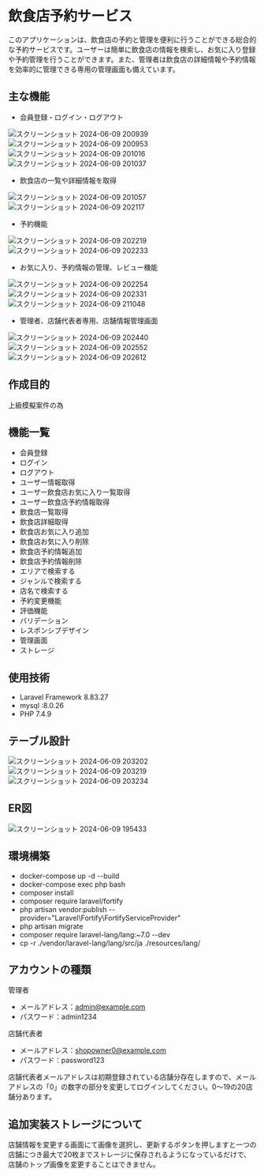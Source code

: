 # 飲食店予約サービス
このアプリケーションは、飲食店の予約と管理を便利に行うことができる総合的な予約サービスです。ユーザーは簡単に飲食店の情報を検索し、お気に入り登録や予約管理を行うことができます。また、管理者は飲食店の詳細情報や予約情報を効率的に管理できる専用の管理画面も備えています。

## 主な機能
* 会員登録・ログイン・ログアウト
  
![スクリーンショット 2024-06-09 200939](https://github.com/ta8i2ga/res-app/assets/143866963/5070b28b-b624-47be-9277-bcf64152ba69)
![スクリーンショット 2024-06-09 200953](https://github.com/ta8i2ga/res-app/assets/143866963/32a2f052-5bb9-428b-9dbd-5eefc801498b)
![スクリーンショット 2024-06-09 201016](https://github.com/ta8i2ga/res-app/assets/143866963/e73f55ea-1771-4706-a82b-5f5f22f83006)
![スクリーンショット 2024-06-09 201037](https://github.com/ta8i2ga/res-app/assets/143866963/11c5b745-f370-4675-9017-8d00abbb7630)

* 飲食店の一覧や詳細情報を取得
  
![スクリーンショット 2024-06-09 201057](https://github.com/ta8i2ga/res-app/assets/143866963/fb4117dc-ac9f-4b3b-8103-296accf682f1)
![スクリーンショット 2024-06-09 202117](https://github.com/ta8i2ga/res-app/assets/143866963/2d2e22f1-da76-4153-b5c7-be503aa9ee30)

* 予約機能
  
![スクリーンショット 2024-06-09 202219](https://github.com/ta8i2ga/res-app/assets/143866963/8fa9fc2b-cdf4-4d4d-ad24-e1272bf7e96d)
![スクリーンショット 2024-06-09 202233](https://github.com/ta8i2ga/res-app/assets/143866963/4c2fbf6e-6fc5-47ac-a5a3-fff56db8e432)

* お気に入り、予約情報の管理、レビュー機能
  
![スクリーンショット 2024-06-09 202254](https://github.com/ta8i2ga/res-app/assets/143866963/f628b7d1-ffa0-4aed-b1b7-44af89487cb5)
![スクリーンショット 2024-06-09 202331](https://github.com/ta8i2ga/res-app/assets/143866963/6d05c92c-da98-4889-87ff-1bf0494bcfe8)
![スクリーンショット 2024-06-09 211048](https://github.com/ta8i2ga/res-app/assets/143866963/6221ada0-0dca-45f7-abcb-a2681bc0e8be)

* 管理者、店舗代表者専用、店舗情報管理画面
  
![スクリーンショット 2024-06-09 202440](https://github.com/ta8i2ga/res-app/assets/143866963/ee0ff44e-dcf7-488d-9ef7-1e521844c5e2)
![スクリーンショット 2024-06-09 202552](https://github.com/ta8i2ga/res-app/assets/143866963/51fa9c33-4e8c-4dda-a5b9-bafbe7a5f12f)
![スクリーンショット 2024-06-09 202612](https://github.com/ta8i2ga/res-app/assets/143866963/82575a4f-baee-4005-be0e-3de67f3d1c95)

## 作成目的
上級模擬案件の為

## 機能一覧
* 会員登録
* ログイン
* ログアウト
* ユーザー情報取得
* ユーザー飲食店お気に入り一覧取得
* ユーザー飲食店予約情報取得
* 飲食店一覧取得
* 飲食店詳細取得
* 飲食店お気に入り追加
* 飲食店お気に入り削除
* 飲食店予約情報追加
* 飲食店予約情報削除
* エリアで検索する
* ジャンルで検索する
* 店名で検索する
* 予約変更機能
* 評価機能
* バリデーション
* レスポンシブデザイン
* 管理画面
* ストレージ

## 使用技術
* Laravel Framework 8.83.27
* mysql :8.0.26
* PHP 7.4.9 

## テーブル設計
![スクリーンショット 2024-06-09 203202](https://github.com/ta8i2ga/res-app/assets/143866963/76c2ca18-768a-46ae-afe7-2e11946e201b)
![スクリーンショット 2024-06-09 203219](https://github.com/ta8i2ga/res-app/assets/143866963/82ddd69e-671f-4afc-b4b9-f34ac52bc89f)
![スクリーンショット 2024-06-09 203234](https://github.com/ta8i2ga/res-app/assets/143866963/b6184c84-8394-4349-bd7f-1a9bf1671fbe)

## ER図
![スクリーンショット 2024-06-09 195433](https://github.com/ta8i2ga/res-app/assets/143866963/f5b82f4a-8301-4d00-b667-2c81eda411b6)

## 環境構築
* docker-compose up -d --build
* docker-compose exec php bash
* composer install
* composer require laravel/fortify
* php artisan vendor:publish --provider="Laravel\Fortify\FortifyServiceProvider"
* php artisan migrate
* composer require laravel-lang/lang:~7.0 --dev
* cp -r ./vendor/laravel-lang/lang/src/ja ./resources/lang/

## アカウントの種類
管理者
* メールアドレス：admin@example.com
* パスワード：admin1234

店舗代表者
* メールアドレス：shopowner0@example.com
* パスワード：password123
  
店舗代表者メールアドレスは初期登録されている店舗分存在しますので、メールアドレスの「0」の数字の部分を変更してログインしてください。0～19の20店舗分あります。

## 追加実装ストレージについて
店舗情報を変更する画面にて画像を選択し、更新するボタンを押しますと一つの店舗につき最大で20枚までストレージに保存されるようになっているだけで、店舗のトップ画像を変更することはできません。
